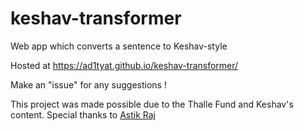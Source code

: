 # keshav-transformer
Web app which converts a sentence to Keshav-style

Hosted at https://ad1tyat.github.io/keshav-transformer/

Make an "issue" for any suggestions ! 

This project was made possible due to the Thalle Fund and Keshav's content. Special thanks to [Astik Raj](https://github.com/astikraj2207)
